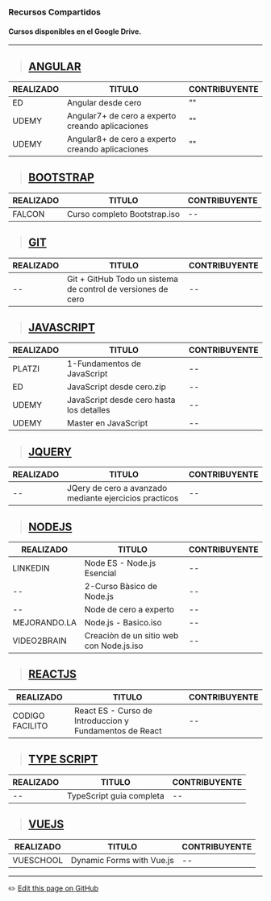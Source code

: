 ### Recursos Compartidos
#### Cursos disponibles en el Google Drive.

---
> ## [ANGULAR]() 
| REALIZADO | TITULO | CONTRIBUYENTE |
| -- | -- | -- |
| ED | Angular desde cero | "" |
| UDEMY | Angular7+ de cero a experto creando aplicaciones | "" |
| UDEMY | Angular8+ de cero a experto creando aplicaciones | "" |

> ## [BOOTSTRAP]() 
| REALIZADO | TITULO | CONTRIBUYENTE |
| -- | -- | -- |
| FALCON |  Curso completo Bootstrap.iso | -- |

> ## [GIT]() 
| REALIZADO | TITULO | CONTRIBUYENTE |
| -- | -- | -- |
| -- | Git + GitHub Todo un sistema de control de versiones de cero | -- |

> ## [JAVASCRIPT]() 
| REALIZADO | TITULO | CONTRIBUYENTE |
| -- | -- | -- |
| PLATZI | 1-Fundamentos de JavaScript | -- |
| ED | JavaScript desde cero.zip | -- |
| UDEMY | JavaScript desde cero hasta los detalles | -- |
| UDEMY | Master en JavaScript | -- |

> ## [JQUERY]() 
| REALIZADO | TITULO | CONTRIBUYENTE |
| -- | -- | -- |
| -- | JQery de cero a avanzado mediante ejercicios practicos | -- |


> ## [NODEJS]() 
| REALIZADO | TITULO | CONTRIBUYENTE |
| -- | -- | -- |
| LINKEDIN | Node ES - Node.js Esencial | -- |
| -- | 2-Curso Bàsico de Node.js | -- |
| -- | Node de cero a experto | -- |
| MEJORANDO.LA | Node.js - Basico.iso | -- |
| VIDEO2BRAIN | Creaciòn de un sitio web con Node.js.iso | -- |

> ## [REACTJS]() 
| REALIZADO | TITULO | CONTRIBUYENTE |
| -- | -- | -- |
| CODIGO FACILITO | React ES - Curso de Introduccion y Fundamentos de React | -- |

> ## [TYPE SCRIPT]() 
| REALIZADO | TITULO | CONTRIBUYENTE |
| -- | -- | -- |
| -- | TypeScript guia completa | -- |

> ## [VUEJS]() 
| REALIZADO | TITULO | CONTRIBUYENTE |
| -- | -- | -- |
| VUESCHOOL | Dynamic Forms with Vue.js | -- |

---
:pencil2: [Edit this page on GitHub](https://github.com/jasp402/BibliotecaJS/edit/master/docs/recursos/cursos.md)

